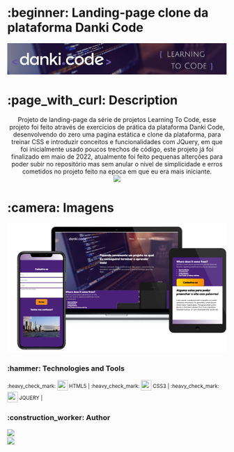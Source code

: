 <h1> :beginner: Landing-page clone da plataforma Danki Code </h1>
<p align="center"><img src="./imagens/banner.png"/></p>

<h1> :page_with_curl: Description</h1>
<p align="center">Projeto de landing-page da série de projetos Learning To Code, esse projeto foi feito através de exercicios de prática da plataforma Danki Code, desenvolvendo
do zero uma pagina estática e clone da plataforma, para treinar CSS e introduzir conceitos e funcionalidades com JQuery, em que foi inicialmente usado poucos trechos de código,
este projeto já foi finalizado em maio de 2022, atualmente foi feito pequenas alterções para poder subir no repositório mas sem anular o nivel de simplicidade e erros cometidos 
no projeto feito na epoca em que eu era mais iniciante.<br/><a href="https://484irgang.github.io/Landing-page_Danki-code"><img src="https://user-images.githubusercontent.com/99806060/222971351-452cea8b-3089-470b-bfd7-c99edcae5b05.png"/></a></p>

<h1> :camera: Imagens </h1>
<p align="center"><img src="./imagens/Landing-pages_devices.png"/></p>

<h3> :hammer: Technologies and Tools</h3>
<p> <sup> :heavy_check_mark: </sup> <img width="24px" height="24px" src="https://user-images.githubusercontent.com/99806060/222971989-6a2f6d9d-7b89-4ce2-9553-8fab7346c35e.png"/><sup> HTML5 | </sup>
    <sup> :heavy_check_mark: </sup> <img width="24px" height="24px" src="https://user-images.githubusercontent.com/99806060/222971975-f2cdccc9-ee31-4294-9ad8-44a771d63b83.png"/><sup> CSS3 | </sup>
    <sup> :heavy_check_mark: </sup> <img width="24px" height="24px" src="https://user-images.githubusercontent.com/99806060/222972013-fa4980d2-4096-460f-84db-83f50715fc6c.png"/><sup> JQUERY | </sup>
</p>

<h3> :construction_worker: Author</h3>
<p>
  <img width="80px" src="https://user-images.githubusercontent.com/99806060/222972461-307f2daa-5f89-433c-b544-a19ba6c8447d.png"/><br/>
  <a href="https://github.com/484Irgang"><img src="https://user-images.githubusercontent.com/99806060/222972502-6155517a-b48d-40de-9ab4-e345ee18f0c2.png"/></a>
</p>

